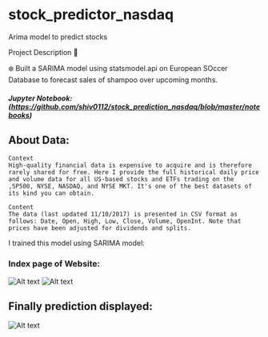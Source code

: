 # stock_predictor_nasdaq
Arima model to predict stocks


Project Description 📄

❄️ Built a SARIMA model using statsmodel.api on European SOccer Database to
forecast sales of shampoo over upcoming months.

##### Jupyter Notebook: (https://github.com/shiv0112/stock_prediction_nasdaq/blob/master/notebooks)

## About Data:

```
Context
High-quality financial data is expensive to acquire and is therefore rarely shared for free. Here I provide the full historical daily price and volume data for all US-based stocks and ETFs trading on the ,SP500, NYSE, NASDAQ, and NYSE MKT. It's one of the best datasets of its kind you can obtain.

Content
The data (last updated 11/10/2017) is presented in CSV format as follows: Date, Open, High, Low, Close, Volume, OpenInt. Note that prices have been adjusted for dividends and splits.
```

I trained this model using SARIMA model:

### Index page of Website:

![Alt text](https://github.com/shiv0112/stock_prediction_nasdaq/raw/main/screenshots/1.jpg)
![Alt text](https://github.com/shiv0112/stock_prediction_nasdaq/raw/main/screenshots/2.jpg)

## Finally prediction displayed:

![Alt text](https://github.com/shiv0112/stock_prediction_nasdaq/raw/main/screenshots/output.jpg)